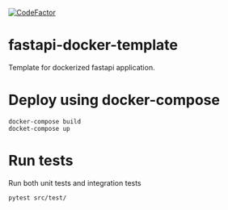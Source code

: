 [![CodeFactor](https://www.codefactor.io/repository/github/wasimar/fastapi-docker-template/badge)](https://www.codefactor.io/repository/github/wasimar/fastapi-docker-template)

# fastapi-docker-template
Template for dockerized fastapi application.

# Deploy using docker-compose

    docker-compose build
    docket-compose up

# Run tests
Run both unit tests and integration tests

    pytest src/test/